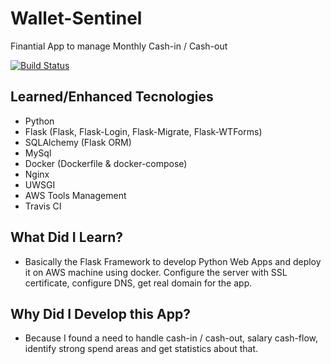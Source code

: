 # Wallet-Sentinel
Finantial App to manage Monthly Cash-in / Cash-out

[![Build Status](https://travis-ci.org/agusmag/wallet-sentinel.svg?branch=master)](https://travis-ci.org/agusmag/wallet-sentinel)

## Learned/Enhanced Tecnologies
* Python
* Flask (Flask, Flask-Login, Flask-Migrate, Flask-WTForms)
* SQLAlchemy (Flask ORM)
* MySql
* Docker (Dockerfile & docker-compose)
* Nginx
* UWSGI
* AWS Tools Management
* Travis CI

## What Did I Learn? 

* Basically the Flask Framework to develop Python Web Apps and deploy it on AWS machine using docker. Configure the server with SSL certificate, configure DNS, get real domain for the app. 

## Why Did I Develop this App?
* Because I found a need to handle cash-in / cash-out, salary cash-flow, identify strong spend areas and get statistics about that.

